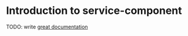 # Introduction to service-component

TODO: write [great documentation](http://jacobian.org/writing/what-to-write/)
